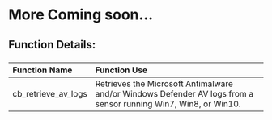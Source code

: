 # More Coming soon...

## Function Details:

###
| **Function Name** | **Function Use** |
| :------------- |:-------------|
| cb_retrieve_av_logs | Retrieves the Microsoft Antimalware and/or Windows Defender AV logs from a sensor running Win7, Win8, or Win10. |
